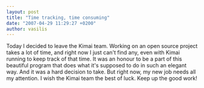 ```yaml
---
layout: post
title: "Time tracking, time consuming"
date: "2007-04-29 11:29:27 +0200"
author: vasilis
---
```


Today I decided to leave the Kimai team.
Working on an open source project takes a lot of time, and right now I just can't find any, even with Kimai running to keep track of that time.
It was an honour to be a part of this beautiful program that does what it's supposed to do in such an elegant way.
And it was a hard decision to take. But right now, my new job needs all my attention.
I wish the Kimai team the best of luck. Keep up the good work!
